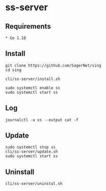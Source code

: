 # ss-server

## Requirements

```
* Go 1.18
```

## Install

```shell
git clone https://github.com/SagerNet/sing
cd sing

cli/ss-server/install.sh

sudo systemctl enable ss
sudo systemctl start ss
```

## Log

```shell
journalctl -u ss --output cat -f
```

## Update

```shell
sudo systemctl stop ss
cli/ss-server/update.sh
sudo systemctl start ss
```

## Uninstall

```shell
cli/ss-server/uninstal.sh
```